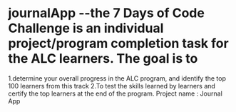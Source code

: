 # journalApp --the 7 Days of Code Challenge is an individual project/program completion task for the ALC learners. The goal is to 
1.determine your overall progress in the ALC program, and identify the top 100 learners from this track 2.To test the skills learned by learners and certify the top learners at the end of the program. Project name : Journal App
